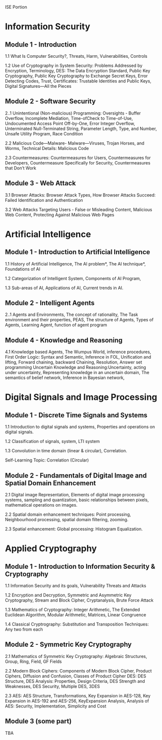 ISE Portion
# Information Security
## Module 1 - Introduction

1.1 What Is Computer Security?, Threats, Harm, Vulnerabilities,
Controls

1.2 Use of Cryptography in System Security: Problems Addressed by
Encryption, Terminology, DES: The Data Encryption Standard,
Public Key Cryptography, Public Key Cryptography to Exchange
Secret Keys, Error Detecting Codes, Trust, Certificates: Trustable
Identities and Public Keys, Digital Signatures—All the Pieces

## Module 2 - Software Security
2..1 Unintentional (Non-malicious) Programming:
Oversights - Buffer Overflow, Incomplete Mediation, Time-ofCheck to Time-of-Use, Undocumented Access Point Off-by-One,
Error Integer Overflow, Unterminated Null-Terminated String,
Parameter Length, Type, and Number, Unsafe Utility Program,
Race Condition

2.2 Malicious Code—Malware- Malware—Viruses, Trojan Horses, and
Worms, Technical Details: Malicious Code

2.3 Countermeasures: Countermeasures for Users, Countermeasures for
Developers, Countermeasure Specifically for Security,
Countermeasures that Don’t Work

## Module 3 - Web Attack

3.1 Browser Attacks: Browser Attack Types, How Browser Attacks
Succeed: Failed Identification and Authentication

3.2 Web Attacks Targeting Users - False or Misleading Content,
Malicious Web Content, Protecting Against Malicious Web Pages

# Artificial Intelligence
## Module 1 - Introduction to Artificial Intelligence
1.1 History of Artificial Intelligence, The AI problem*, The AI
technique*, Foundations of AI

1.2 Categorization of Intelligent System, Components of AI
Program,

1.3 Sub-areas of AI, Applications of AI, Current trends in AI.
## Module 2 - Intelligent Agents
2..1 Agents and Environments, The concept of rationality, The
Task environment and their properties, PEAS, The structure of
Agents, Types of Agents, Learning Agent, function of agent
program
## Module 4 - Knowledge and Reasoning
4.1 Knowledge based Agents, The Wumpus World, inference
procedures,
First Order Logic: Syntax and Semantic, Inference in FOL,
Unification and lifting, Forward chaining, backward Chaining, Resolution, Answer set programming
Uncertain Knowledge and Reasoning:Uncertainty, acting under uncertainty, Representing knowledge in an uncertain domain, The semantics of belief network, Inference in Bayesian network,


# Digital Signals and Image Processing

## Module 1 - Discrete Time Signals and Systems

1.1 Introduction to digital signals and systems, Properties
and operations on digital signals.

1.2 Classification of signals, system, LTI system

1.3 Convolution in time domain (linear & circular),
Correlation.

Self-Learning Topic: Correlation (Circular)
## Module 2 - Fundamentals of Digital Image and Spatial Domain Enhancement

2.1 Digital image Representation, Elements of digital image
processing systems, sampling and quantization, basic
relationships between pixels, mathematical operations on
images.

2.2 Spatial domain enhancement techniques: Point
processing, Neighbourhood processing, spatial domain
filtering, zooming.

2.3 Spatial enhancement: Global processing: Histogram
Equalization.

# Applied Cryptography
## Module 1 - Introduction to Information Security & Cryptography

1.1 Information Security and its goals, Vulnerability Threats
and Attacks

1.2 Encryption and Decryption, Symmetric and Asymmetric
Key Cryptography, Stream and Block Cipher, Cryptanalysis,
Brute Force Attack

1.3 Mathematics of Cryptography: Integer Arithmetic, The
Extended Euclidean Algorithm, Modular Arithmetic, Matrices,
Linear Congruence

1.4 Classical Cryptrography: Substitution and Transposition
Techniques: Any two from each
## Module 2 - Symmetric Key Cryptography 
2.1 Mathematics of Symmetric Key Cryptography: Algebraic
Structures, Group, Ring, Field, GF Fields

2.2 Modern Block Ciphers: Components of Modern Block
Cipher, Product Ciphers, Diffusion and Confusion, Classes of
Product Cipher
DES: DES Structure, DES Analysis: Properties, Design
Criteria, DES Strength and Weaknesses, DES Security,
Multiple DES, 3DES

2.3 AES: AES Structure, Transformations, Key Expansion in
AES-128, Key Expansion in AES-192 and AES-256, KeyExpansion Analysis, Analysis of AES: Security,
Implementation, Simplicity and Cost


## Module 3 (some part)

TBA